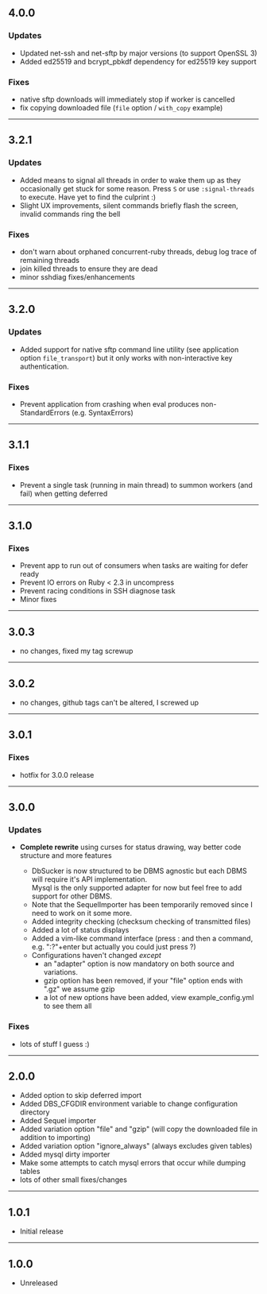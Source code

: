 ## 4.0.0

### Updates

* Updated net-ssh and net-sftp by major versions (to support OpenSSL 3)
* Added ed25519 and bcrypt_pbkdf dependency for ed25519 key support

### Fixes

* native sftp downloads will immediately stop if worker is cancelled
* fix copying downloaded file (`file` option / `with_copy` example)

-------------------

## 3.2.1

### Updates

* Added means to signal all threads in order to wake them up as they occasionally get stuck for some reason. Press `S` or use `:signal-threads` to execute. Have yet to find the culprint :)
* Slight UX improvements, silent commands briefly flash the screen, invalid commands ring the bell

### Fixes

* don't warn about orphaned concurrent-ruby threads, debug log trace of remaining threads
* join killed threads to ensure they are dead
* minor sshdiag fixes/enhancements

-------------------

## 3.2.0

### Updates

* Added support for native sftp command line utility (see application option `file_transport`) but it
  only works with non-interactive key authentication.

### Fixes

* Prevent application from crashing when eval produces non-StandardErrors (e.g. SyntaxErrors)

-------------------

## 3.1.1

### Fixes

* Prevent a single task (running in main thread) to summon workers (and fail) when getting deferred

-------------------

## 3.1.0

### Fixes

* Prevent app to run out of consumers when tasks are waiting for defer ready
* Prevent IO errors on Ruby < 2.3 in uncompress
* Prevent racing conditions in SSH diagnose task
* Minor fixes

-------------------

## 3.0.3

* no changes, fixed my tag screwup

-------------------

## 3.0.2

* no changes, github tags can't be altered, I screwed up

-------------------

## 3.0.1

### Fixes

* hotfix for 3.0.0 release

-------------------

## 3.0.0

### Updates

* **Complete rewrite** using curses for status drawing, way better code structure and more features

  * DbSucker is now structured to be DBMS agnostic but each DBMS will require it's API implementation.<br>
    Mysql is the only supported adapter for now but feel free to add support for other DBMS.
  * Note that the SequelImporter has been temporarily removed since I need to work on it some more.
  * Added integrity checking (checksum checking of transmitted files)
  * Added a lot of status displays
  * Added a vim-like command interface (press : and then a command, e.g. ":?"+enter but actually you could just press ?)
  * Configurations haven't changed *except*
    * an "adapter" option is now mandatory on both source and variations.
    * gzip option has been removed, if your "file" option ends with ".gz" we assume gzip
    * a lot of new options have been added, view example_config.yml to see them all

### Fixes

* lots of stuff I guess :)

-------------------

## 2.0.0

* Added option to skip deferred import
* Added DBS_CFGDIR environment variable to change configuration directory
* Added Sequel importer
* Added variation option "file" and "gzip" (will copy the downloaded file in addition to importing)
* Added variation option "ignore_always" (always excludes given tables)
* Added mysql dirty importer
* Make some attempts to catch mysql errors that occur while dumping tables
* lots of other small fixes/changes

-------------------

## 1.0.1

* Initial release

-------------------

## 1.0.0

* Unreleased
